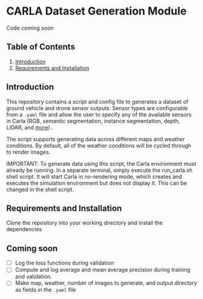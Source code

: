 # CARLA Dataset Generation Module

Code coming soon

## Table of Contents
1. [Introduction](#intro)
2. [Requirements and Installation](#installation)

## Introduction  <a name="intro"></a>
This repository contains a script and config file to generates a dataset of ground vehicle and drone sensor outputs. Sensor types are configurable from a `.yaml` file and allow the user to specify any of the available sensors in Carla (RGB, semantic segmentation, instance segmentation, depth, LIDAR, and [more](https://carla.readthedocs.io/en/latest/core_sensors/#types-of-sensors)) .

The script supports generating data across different maps and weather conditions. By default, all of the weather conditions will be cycled through to render images.

IMPORTANT: To generate data using this script, the Carla environment must already be running. In a separate terminal, simply execute the run_carla.sh shell script. It will start Carla in no-rendering mode, which creates and executes the simulation environment but does not display it. This can be changed in the shell script.

## Requirements and Installation <a name="installation"></a>
Clone the repository into your working directory and install the dependencies

## Coming soon
- [ ] Log the loss functions during validation
- [ ] Compute and log average and mean average precision during training and validation.
- [ ] Make map, weather, number of images to generate, and output directory as fields in the `.yaml` file
